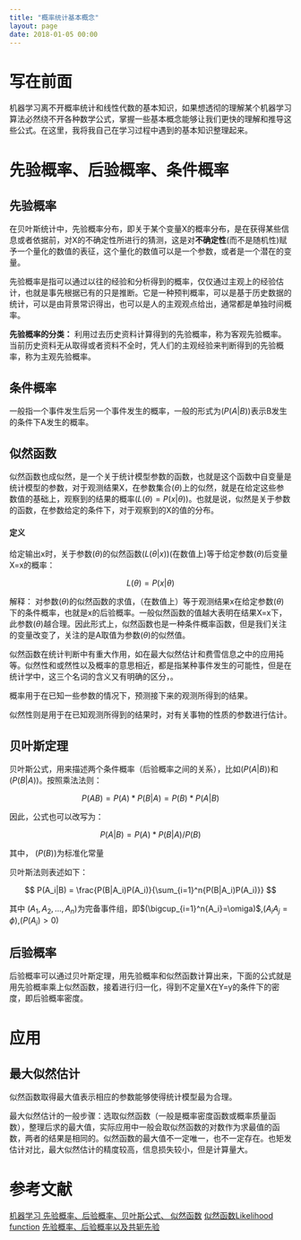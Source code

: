```yaml
---
title: "概率统计基本概念"
layout: page
date: 2018-01-05 00:00
---
```


# 写在前面
机器学习离不开概率统计和线性代数的基本知识，如果想透彻的理解某个机器学习算法必然绕不开各种数学公式，掌握一些基本概念能够让我们更快的理解和推导这些公式。在这里，我将我自己在学习过程中遇到的基本知识整理起来。

# 先验概率、后验概率、条件概率
## 先验概率

在贝叶斯统计中，先验概率分布，即关于某个变量X的概率分布，是在获得某些信息或者依据前，对X的不确定性所进行的猜测，这是对**不确定性**(而不是随机性)赋予一个量化的数值的表征，这个量化的数值可以是一个参数，或者是一个潜在的变量。

先验概率是指可以通过以往的经验和分析得到的概率，仅仅通过主观上的经验估计，也就是事先根据已有的只是推断。它是一种预判概率，可以是基于历史数据的统计，可以是由背景常识得出，也可以是人的主观观点给出，通常都是单独时间概率。

**先验概率的分类：**
利用过去历史资料计算得到的先验概率，称为客观先验概率。
当前历史资料无从取得或者资料不全时，凭人们的主观经验来判断得到的先验概率，称为主观先验概率。


## 条件概率
一般指一个事件发生后另一个事件发生的概率，一般的形式为$(P(A|B))$表示B发生的条件下A发生的概率。


## 似然函数
似然函数也成似然，是一个关于统计模型参数的函数，也就是这个函数中自变量是统计模型的参数，对于观测结果X，在参数集合$(\theta)$上的似然，就是在给定这些参数值的基础上，观察到的结果的概率$(L(\theta)=P(x|\theta))$。也就是说，似然是关于参数的函数，在参数给定的条件下，对于观察到的X的值的分布。

#### 定义
给定输出x时，关于参数$(\theta)$的似然函数$(L(\theta|x))$(在数值上)等于给定参数$(\theta)$后变量X=x的概率：

$$L(\theta)=P(x|\theta)$$

解释：
对参数$(\theta)$的似然函数的求值，（在数值上）等于观测结果x在给定参数$(\theta)$下的条件概率，也就是x的后验概率。一般似然函数的值越大表明在结果X=x下，此参数$(\theta)$越合理。因此形式上，似然函数也是一种条件概率函数，但是我们关注的变量改变了，关注的是A取值为参数$(\theta)$的似然值。

似然函数在统计判断中有重大作用，如在最大似然估计和费雪信息之中的应用扽等。似然性和或然性以及概率的意思相近，都是指某种事件发生的可能性，但是在统计学中，这三个名词的含义又有明确的区分，。

概率用于在已知一些参数的情况下，预测接下来的观测所得到的结果。

似然性则是用于在已知观测所得到的结果时，对有关事物的性质的参数进行估计。

## 贝叶斯定理
贝叶斯公式，用来描述两个条件概率（后验概率之间的关系），比如$(P(A|B))$和$(P(B|A))$。按照乘法法则：

$$
P(AB) = P(A)*P(B|A) = P(B)* P(A|B)
$$

因此，公式也可以改写为：

$$
P(A|B) = P(A)*P(B|A)/ P(B)
$$

其中， $(P(B))$为标准化常量

贝叶斯法则表述如下：

$$
P(A_i|B) = \frac{P(B|A_i)P(A_i)}{\sum_{i=1}^n{P(B|A_i)P(A_i)}}
$$

其中 $(A_1, A_2, ..., A_n)$为完备事件组，即$(\bigcup_{i=1}^n{A_i}=\omiga)$,$(A_iA_j=\phi)$,$(P(A_i)>0)$


## 后验概率
后验概率可以通过贝叶斯定理，用先验概率和似然函数计算出来，下面的公式就是用先验概率乘上似然函数，接着进行归一化，得到不定量X在Y=y的条件下的密度，即后验概率密度。

# 应用
## 最大似然估计
似然函数取得最大值表示相应的参数能够使得统计模型最为合理。

最大似然估计的一般步骤：选取似然函数（一般是概率密度函数或概率质量函数），整理后求的最大值，实际应用中一般会取似然函数的对数作为求最值的函数，两者的结果是相同的。似然函数的最大值不一定唯一，也不一定存在。也矩发估计对比，最大似然估计的精度较高，信息损失较小，但是计算量大。


# 参考文献
[机器学习 先验概率、后验概率、贝叶斯公式、 似然函数](http://m.blog.csdn.net/SmellyKitty/article/details/49130173)
[似然函数Likelihood function](http://blog.csdn.net/sunlylorn/article/details/19610589)
[先验概率、后验概率以及共轭先验](http://blog.csdn.net/baimafujinji/article/details/51374202)
[]()
[]()







